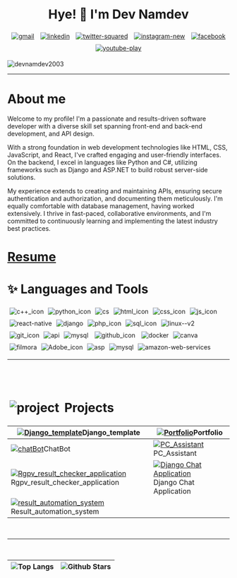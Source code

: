 <h1 align="center">Hye! 👋 I'm Dev Namdev</h1>

<p align="center">
<a href="mailto:devnamdevcse@gmail.com@gmail.com" target="_blank"><img style="margin:5px 5px;" src="https://img.icons8.com/nolan/48/gmail.png" alt="gmail"/></a>
<a href="https://www.linkedin.com/in/dev-namdev-275536226/" target="_blank"><img style="margin:5px 5px;" src="https://img.icons8.com/nolan/48/linkedin.png" alt="linkedin"/></a>
<a href="https://mobile.twitter.com/DevNamd12905361" target="_blank"><img style="margin:5px 5px;" src="https://img.icons8.com/nolan/48/twitter-squared.png" alt="twitter-squared"/></a>
<a href="https://www.instagram.com/dev_namdev813/" target="_blank"><img  style="margin:5px 5px;" src="https://img.icons8.com/nolan/48/instagram-new.png" alt="instagram-new"/></a>
<a href="https://www.facebook.com/dev.namdev813/" target="_blank"><img style="margin:5px 5px;" src="https://img.icons8.com/nolan/48/facebook.png" alt="facebook"/></a> 
<a href="https://www.youtube.com/@devnamdev6513/" target="_blank"><img  style="margin:5px 5px;" src="https://img.icons8.com/nolan/48/youtube-play.png" alt="youtube-play"/></a> 

<p align="left"> <img src="https://komarev.com/ghpvc/?username=devnamdev2003&label=Profile%20views&color=B833FF&style=flat" alt="devnamdev2003" /> </p>

---

# About me
Welcome to my profile! I'm a passionate and results-driven software developer with a diverse skill set spanning front-end and back-end development, and API design. 

With a strong foundation in web development technologies like HTML, CSS, JavaScript, and React, I've crafted engaging and user-friendly interfaces. On the backend, I excel in languages like Python and C#, utilizing frameworks such as Django and ASP.NET to build robust server-side solutions. 

My experience extends to creating and maintaining APIs, ensuring secure authentication and authorization, and documenting them meticulously. I'm equally comfortable with database management, having worked extensively. I thrive in fast-paced, collaborative environments, and I'm committed to continuously learning and implementing the latest industry best practices.

# [Resume](https://media.licdn.com/dms/image/D4D2DAQEGFsxgismGVw/profile-treasury-image-shrink_1280_1280/0/1696269067249?e=1696874400&v=beta&t=YBJmRyEvYwIgjyIeYbeazapeANqSfieId5ndEVNOYM4)





# ✨ Languages and Tools

<img style="margin:5px 5px;" src="https://img.icons8.com/nolan/48/c-plus-plus.png" alt="c++_icon"><img style="margin:5px 5px;" src="https://img.icons8.com/nolan/48/python.png" alt="python_icon"><img style="margin:5px 5px;" src="https://img.icons8.com/nolan/48/cs.png" alt="cs"><img style="margin:5px 5px;" src="https://img.icons8.com/nolan/48/html.png" alt="html_icon"><img style="margin:5px 5px;" src="https://img.icons8.com/nolan/48/css-filetype.png" alt="css_icon"><img style="margin:5px 5px;" src="https://img.icons8.com/nolan/48/js.png" alt="js_icon"><img style="margin:5px 5px;" src="https://img.icons8.com/nolan/nolan/48/react-native.png" alt="react-native"/><img style="margin:5px 5px;" src="https://img.icons8.com/nolan/48/1A6DFF/C822FF/django.png" alt="django"/><img style="margin:5px 5px;" src="https://img.icons8.com/nolan/48/php.png" alt="php_icon"><img style="margin:5px 5px;" src="https://img.icons8.com/nolan/48/sql.png" alt="sql_icon"><img style="margin:5px 5px;" src="https://img.icons8.com/nolan/48/linux--v2.png" alt="linux--v2"><img style="margin:5px 5px;" src="https://img.icons8.com/nolan/48/git.png" alt="git_icon"><img style="margin:5px 5px;" src="https://img.icons8.com/nolan/48/api.png" alt="api"><img style="margin:5px 5px;" src="https://img.icons8.com/nolan/48/mysql.png" alt="mysql">  <img style="margin:5px 5px;" src="https://img.icons8.com/nolan/48/github.png" alt="github_icon">  <img style="margin:5px 5px;" src="https://img.icons8.com/nolan/48/docker.png" alt="docker"><img style="margin:5px 5px;" src="https://img.icons8.com/nolan/48/canva.png" alt="canva"><img style="margin:5px 5px;" src="https://img.icons8.com/nolan/48/filmora.png" alt="filmora"><img style="margin:5px 5px;" src="https://img.icons8.com/nolan/48/adobe-premiere-pro.png" alt="Adobe_icon"><img style="margin:5px 5px;" src="https://img.icons8.com/nolan/48/asp.png" alt="asp"/><img style="margin:5px 5px;" src="https://img.icons8.com/nolan/48/mysql.png" alt="mysql"/><img style="margin:5px 5px;" src="https://img.icons8.com/nolan/48/amazon-web-services.png" alt="amazon-web-services"/>

---
<br/>
<br/>


#  <img style="margin:5px 5px;" src="https://img.icons8.com/nolan/30/project.png" alt="project"/> Projects

| [![Django_template](https://repository-images.githubusercontent.com/573283010/ca9fc15e-99d1-4b8d-aaf4-682082b68adc)](https://github.com/devnamdev2003/Django_template)Django_template                                                 | [![Portfolio](https://repository-images.githubusercontent.com/530482326/1cf35764-afce-4e9d-89da-07ae5d551ae1)](https://github.com/devnamdev2003/devnamdev2003.github.io)Portfolio |
| ----------------------- | -------------------------------------- |
| [![chatBot](https://repository-images.githubusercontent.com/622439976/e76f220b-f8f4-4dd0-b706-5e61a456df0b)](https://github.com/devnamdev2003/chatBot)ChatBot                                                                         | [![PC_Assistant](https://repository-images.githubusercontent.com/567682485/a6952057-6722-49ac-bcca-515749642a01)](https://github.com/devnamdev2003/PC_Assistant)PC_Assistant      |
| [![Rgpv_result_checker_application](https://repository-images.githubusercontent.com/622539801/29a04933-716a-47b2-8e1c-1162d58bc5be)](https://github.com/devnamdev2003/Rgpv_result_checker_application)Rgpv_result_checker_application | [![Django Chat Application](https://filesstatic.netlify.app/Chatapp/img/share.jpeg)](https://github.com/devnamdev2003/django-chat-app)Django Chat Application                     |
| [![result_automation_system](https://repository-images.githubusercontent.com/563862608/d4e2dce6-d806-4522-a1f2-3f3d8c17ecfb)](https://github.com/devnamdev2003/result_automation_system)Result_automation_system                      |                                                                                                                                                                                   |


</br>

---

</br>


| ![Top Langs](https://github-readme-stats.vercel.app/api/top-langs/?username=devnamdev2003&theme=radical&langs_count=10&title_color=0891b2&text_color=ffffff&icon_color=0891b) | ![Github Stars](https://github-readme-stats.vercel.app/api?username=devnamdev2003&show_icons=true&locale=en&count_private=true&hide_rank=false&custom_title=My%20GitHub%20Stats&disable_animations=true&theme=tokyonight) |
| ----------------------------------------------------------------------------------------------------------------------------------------------------------------------------- | ------------------------------------------------------------------------------------------------------------------------------------------------------------------------------------------------------------------------- |

